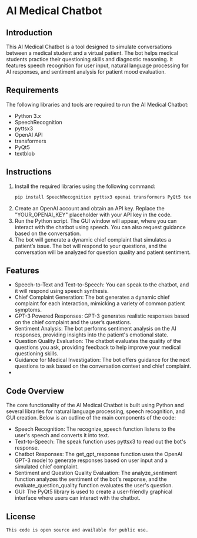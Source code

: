 # AI Medical Chatbot

## Introduction
This AI Medical Chatbot is a tool designed to simulate conversations between a medical student and a virtual patient. The bot helps medical students practice their questioning skills and diagnostic reasoning. It features speech recognition for user input, natural language processing for AI responses, and sentiment analysis for patient mood evaluation.

## Requirements
The following libraries and tools are required to run the AI Medical Chatbot:

- Python 3.x
- SpeechRecognition
- pyttsx3
- OpenAI API
- transformers
- PyQt5
- textblob

## Instructions
1. Install the required libraries using the following command:
   ```bash
   pip install SpeechRecognition pyttsx3 openai transformers PyQt5 textblob
   ```
2. Create an OpenAI account and obtain an API key. Replace the "YOUR_OPENAI_KEY" placeholder with your API key in the code.
3. Run the Python script. The GUI window will appear, where you can interact with the chatbot using speech. You can also request guidance based on the conversation.
4. The bot will generate a dynamic chief complaint that simulates a patient’s issue. The bot will respond to your questions, and the conversation will be analyzed for question quality and patient sentiment.

## Features
- Speech-to-Text and Text-to-Speech: You can speak to the chatbot, and it will respond using speech synthesis.
- Chief Complaint Generation: The bot generates a dynamic chief complaint for each interaction, mimicking a variety of common patient symptoms.
- GPT-3 Powered Responses: GPT-3 generates realistic responses based on the chief complaint and the user’s questions.
- Sentiment Analysis: The bot performs sentiment analysis on the AI responses, providing insights into the patient's emotional state.
- Question Quality Evaluation: The chatbot evaluates the quality of the questions you ask, providing feedback to help improve your medical questioning skills.
- Guidance for Medical Investigation: The bot offers guidance for the next questions to ask based on the conversation context and chief complaint.
- 
##  Code Overview
The core functionality of the AI Medical Chatbot is built using Python and several libraries for natural language processing, speech recognition, and GUI creation. Below is an outline of the main components of the code:

- Speech Recognition: The recognize_speech function listens to the user's speech and converts it into text.
- Text-to-Speech: The speak function uses pyttsx3 to read out the bot's response.
- Chatbot Responses: The get_gpt_response function uses the OpenAI GPT-3 model to generate responses based on user input and a simulated chief complaint.
- Sentiment and Question Quality Evaluation: The analyze_sentiment function analyzes the sentiment of the bot's response, and the evaluate_question_quality function evaluates the user's question.
- GUI: The PyQt5 library is used to create a user-friendly graphical interface where users can interact with the chatbot.

## License
   ```bash
   This code is open source and available for public use.
   ```
